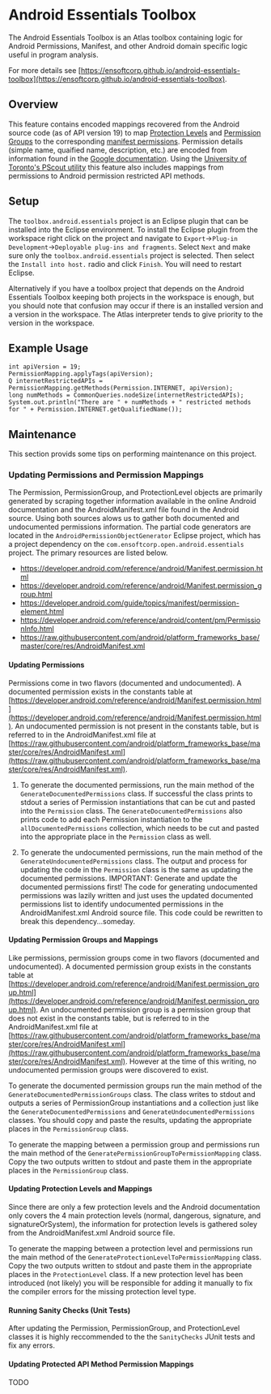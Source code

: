 Android Essentials Toolbox
==========================

The Android Essentials Toolbox is an Atlas toolbox containing logic for Android Permissions, Manifest, and other Android domain specific logic useful in program analysis.

For more details see [https://ensoftcorp.github.io/android-essentials-toolbox](https://ensoftcorp.github.io/android-essentials-toolbox).

## Overview
This feature contains encoded mappings recovered from the Android source code (as of API version 19) to map [Protection Levels](https://developer.android.com/guide/topics/manifest/permission-element.html#plevel) and [Permission Groups](https://developer.android.com/guide/topics/manifest/permission-element.html#pgroup) to the corresponding [manifest permissions](https://developer.android.com/guide/topics/manifest/permission-element.html).  Permission details (simple name, quaified name, description, etc.) are encoded from information found in the [Google documentation](https://developer.android.com/reference/android/Manifest.permission.html). Using the [University of Toronto's PScout utility](http://pscout.csl.toronto.edu/) this feature also includes mappings from permissions to Android permission restricted API methods.

## Setup
The `toolbox.android.essentials` project is an Eclipse plugin that can be installed into the Eclipse environment.  To install the Eclipse plugin from the workspace right click on the project and navigate to `Export`->`Plug-in Development`->`Deployable plug-ins and fragments`.  Select `Next` and make sure only the `toolbox.android.essentials` project is selected.  Then select the `Install into host.` radio and click `Finish`.  You will need to restart Eclipse.

Alternatively if you have a toolbox project that depends on the Android Essentials Toolbox keeping both projects in the workspace is enough, but you should note that confusion may occur if there is an installed version and a version in the workspace.  The Atlas interpreter tends to give priority to the version in the workspace.

## Example Usage

    int apiVersion = 19;
    PermissionMapping.applyTags(apiVersion);
    Q internetRestrictedAPIs = PermissionMapping.getMethods(Permission.INTERNET, apiVersion);
    long numMethods = CommonQueries.nodeSize(internetRestrictedAPIs);
    System.out.println("There are " + numMethods + " restricted methods for " + Permission.INTERNET.getQualifiedName());

## Maintenance
This section provids some tips on performing maintenance on this project.

### Updating Permissions and Permission Mappings
The Permission, PermissionGroup, and ProtectionLevel objects are primarily generated by scraping together information available in the online Android documentation and the AndroidManifest.xml file found in the Android source.  Using both sources alows us to gather both documented and undocumented permissions information.  The partial code generators are located in the `AndroidPermissionObjectGenerator` Eclipse project, which has a project dependency on the `com.ensoftcorp.open.android.essentials` project.  The primary resources are listed below.

- https://developer.android.com/reference/android/Manifest.permission.html
- https://developer.android.com/reference/android/Manifest.permission_group.html
- https://developer.android.com/guide/topics/manifest/permission-element.html
- https://developer.android.com/reference/android/content/pm/PermissionInfo.html
- https://raw.githubusercontent.com/android/platform_frameworks_base/master/core/res/AndroidManifest.xml

#### Updating Permissions
Permissions come in two flavors (documented and undocumented).  A documented permission exists in the constants table at [https://developer.android.com/reference/android/Manifest.permission.html](https://developer.android.com/reference/android/Manifest.permission.html).  An undocumented permission is not present in the constants table, but is referred to in the AndroidManifest.xml file at [https://raw.githubusercontent.com/android/platform_frameworks_base/master/core/res/AndroidManifest.xml](https://raw.githubusercontent.com/android/platform_frameworks_base/master/core/res/AndroidManifest.xml).

1) To generate the documented permissions, run the main method of the `GenerateDocumentedPermissions` class.  If successful the class prints to stdout a series of Permission instantiations that can be cut and pasted into the `Permission` class.  The `GenerateDocumentedPermissions` also prints code to add each Permission instantiation to the `allDocumentedPermissions` collection, which needs to be cut and pasted into the appropriate place in the `Permission` class as well.

2) To generate the undocumented permissions, run the main method of the `GenerateUndocumentedPermissions` class.  The output and process for updating the code in the `Permission` class is the same as updating the documented permissions.
IMPORTANT: Generate and update the documented permissions first!  The code for generating undocumented permissions was lazily written and just uses the updated documented permissions list to identify undocumented permissions in the AndroidManifest.xml Android source file.  This code could be rewritten to break this dependency...someday.

#### Updating Permission Groups and Mappings
Like permissions, permission groups come in two flavors (documented and undocumented).  A documented permission group exists in the constants table at [https://developer.android.com/reference/android/Manifest.permission_group.html](https://developer.android.com/reference/android/Manifest.permission_group.html).  An undocumented permission group is a permission group that does not exist in the constants table, but is referred to in the AndroidManifest.xml file at [https://raw.githubusercontent.com/android/platform_frameworks_base/master/core/res/AndroidManifest.xml](https://raw.githubusercontent.com/android/platform_frameworks_base/master/core/res/AndroidManifest.xml).  However at the time of this writing, no undocumented permission groups were discovered to exist.

To generate the documented permission groups run the main method of the `GenerateDocumentedPermissionGroups` class.  The class writes to stdout and outputs a series of PermissionGroup instantiations and a collection just like the `GenerateDocumentedPermissions` and `GenerateUndocumentedPermissions` classes.  You should copy and paste the results, updating the appropriate places in the `PermissionGroup` class.

To generate the mapping between a permission group and permissions run the main method of the `GeneratePermissionGroupToPermissionMapping` class.  Copy the two outputs written to stdout and paste them in the appropriate places in the `PermissionGroup` class.

#### Updating Protection Levels and Mappings
Since there are only a few protection levels and the Android documentation only covers the 4 main protection levels (normal, dangerous, signature, and signatureOrSystem), the information for protection levels is gathered soley from the AndroidManifest.xml Android source file.

To generate the mapping between a protection level and permissions run the main method of the `GenerateProtectionLevelToPermissionMapping` class.  Copy the two outputs written to stdout and paste them in the appropriate places in the `ProtectionLevel` class.  If a new protection level has been introduced (not likely) you will be responsible for adding it manually to fix the compiler errors for the missing protection level type.

#### Running Sanity Checks (Unit Tests)
After updating the Permission, PermissionGroup, and ProtectionLevel classes it is highly reccommended to the the `SanityChecks` JUnit tests and fix any errors.

#### Updating Protected API Method Permission Mappings
TODO
